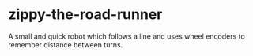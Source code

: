 zippy-the-road-runner
=====================

A small and quick robot which follows a line and uses wheel encoders to remember distance between turns.
